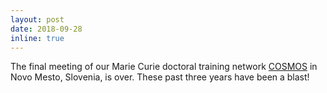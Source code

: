 ```yaml
---
layout: post
date: 2018-09-28 
inline: true
---
```


The final meeting of our Marie Curie doctoral training network [COSMOS](https://www.uni-potsdam.de/cosmos-itn/) in Novo Mesto, Slovenia, is over.
These past three years have been a blast!

